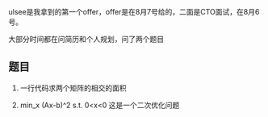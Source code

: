 ulsee是我拿到的第一个offer，offer是在8月7号给的，二面是CTO面试，在8月6号。

大部分时间都在问简历和个人规划，问了两个题目

## 题目

1. 一行代码求两个矩阵的相交的面积 



2. min_x (Ax-b)^2  s.t. 0<x<0
这是一个二次优化问题


